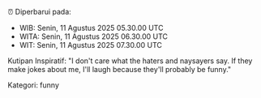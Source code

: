 ⏰ Diperbarui pada:
- WIB: Senin, 11 Agustus 2025 05.30.00 UTC
- WITA: Senin, 11 Agustus 2025 06.30.00 UTC
- WIT: Senin, 11 Agustus 2025 07.30.00 UTC

Kutipan Inspiratif:
"I don't care what the haters and naysayers say. If they make jokes about me, I'll laugh because they'll probably be funny."


Kategori: funny

